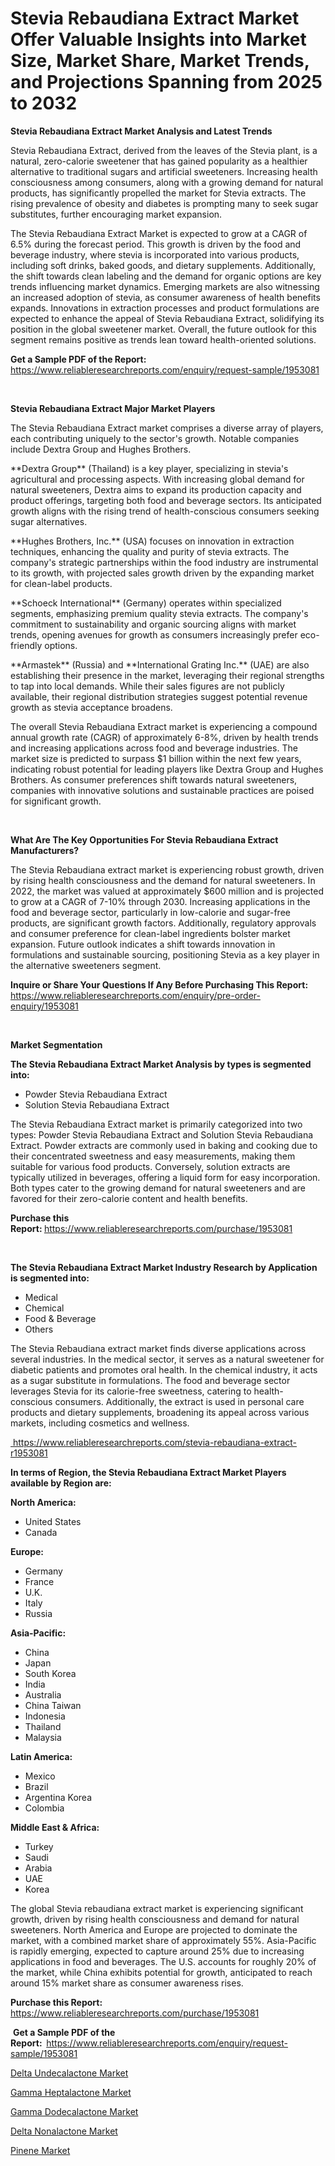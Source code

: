 <p><h1>Stevia Rebaudiana Extract Market Offer Valuable Insights into Market Size, Market Share, Market Trends, and Projections Spanning from 2025 to 2032</h1></p><p><strong>Stevia Rebaudiana Extract Market Analysis and Latest Trends</strong></p>
<p><p>Stevia Rebaudiana Extract, derived from the leaves of the Stevia plant, is a natural, zero-calorie sweetener that has gained popularity as a healthier alternative to traditional sugars and artificial sweeteners. Increasing health consciousness among consumers, along with a growing demand for natural products, has significantly propelled the market for Stevia extracts. The rising prevalence of obesity and diabetes is prompting many to seek sugar substitutes, further encouraging market expansion.</p><p>The Stevia Rebaudiana Extract Market is expected to grow at a CAGR of 6.5% during the forecast period. This growth is driven by the food and beverage industry, where stevia is incorporated into various products, including soft drinks, baked goods, and dietary supplements. Additionally, the shift towards clean labeling and the demand for organic options are key trends influencing market dynamics. Emerging markets are also witnessing an increased adoption of stevia, as consumer awareness of health benefits expands. Innovations in extraction processes and product formulations are expected to enhance the appeal of Stevia Rebaudiana Extract, solidifying its position in the global sweetener market. Overall, the future outlook for this segment remains positive as trends lean toward health-oriented solutions.</p></p>
<p><strong>Get a Sample PDF of the Report:&nbsp;</strong> <a href="https://www.reliableresearchreports.com/enquiry/request-sample/1953081?utm_campaign=31&utm_medium=2&utm_source=Github&utm_content=ia&utm_term=31032025&utm_id=stevia-rebaudiana-extract">https://www.reliableresearchreports.com/enquiry/request-sample/1953081</a></p>
<p>&nbsp;</p>
<p><strong>Stevia Rebaudiana Extract Major Market Players</strong></p>
<p><p>The Stevia Rebaudiana Extract market comprises a diverse array of players, each contributing uniquely to the sector's growth. Notable companies include Dextra Group and Hughes Brothers. </p><p>**Dextra Group** (Thailand) is a key player, specializing in stevia's agricultural and processing aspects. With increasing global demand for natural sweeteners, Dextra aims to expand its production capacity and product offerings, targeting both food and beverage sectors. Its anticipated growth aligns with the rising trend of health-conscious consumers seeking sugar alternatives.</p><p>**Hughes Brothers, Inc.** (USA) focuses on innovation in extraction techniques, enhancing the quality and purity of stevia extracts. The company's strategic partnerships within the food industry are instrumental to its growth, with projected sales growth driven by the expanding market for clean-label products.</p><p>**Schoeck International** (Germany) operates within specialized segments, emphasizing premium quality stevia extracts. The company's commitment to sustainability and organic sourcing aligns with market trends, opening avenues for growth as consumers increasingly prefer eco-friendly options.</p><p>**Armastek** (Russia) and **International Grating Inc.** (UAE) are also establishing their presence in the market, leveraging their regional strengths to tap into local demands. While their sales figures are not publicly available, their regional distribution strategies suggest potential revenue growth as stevia acceptance broadens.</p><p>The overall Stevia Rebaudiana Extract market is experiencing a compound annual growth rate (CAGR) of approximately 6-8%, driven by health trends and increasing applications across food and beverage industries. The market size is predicted to surpass $1 billion within the next few years, indicating robust potential for leading players like Dextra Group and Hughes Brothers. As consumer preferences shift towards natural sweeteners, companies with innovative solutions and sustainable practices are poised for significant growth.</p></p>
<p>&nbsp;</p>
<p><strong>What Are The Key Opportunities For Stevia Rebaudiana Extract Manufacturers?</strong></p>
<p><p>The Stevia Rebaudiana extract market is experiencing robust growth, driven by rising health consciousness and the demand for natural sweeteners. In 2022, the market was valued at approximately $600 million and is projected to grow at a CAGR of 7-10% through 2030. Increasing applications in the food and beverage sector, particularly in low-calorie and sugar-free products, are significant growth factors. Additionally, regulatory approvals and consumer preference for clean-label ingredients bolster market expansion. Future outlook indicates a shift towards innovation in formulations and sustainable sourcing, positioning Stevia as a key player in the alternative sweeteners segment.</p></p>
<p><strong>Inquire or Share Your Questions If Any Before Purchasing This Report:</strong> <a href="https://www.reliableresearchreports.com/enquiry/pre-order-enquiry/1953081?utm_campaign=31&utm_medium=2&utm_source=Github&utm_content=ia&utm_term=31032025&utm_id=stevia-rebaudiana-extract">https://www.reliableresearchreports.com/enquiry/pre-order-enquiry/1953081</a></p>
<p>&nbsp;</p>
<p><strong>Market Segmentation</strong></p>
<p><strong>The Stevia Rebaudiana Extract Market Analysis by types is segmented into:</strong></p>
<p><ul><li>Powder Stevia Rebaudiana Extract</li><li>Solution Stevia Rebaudiana Extract</li></ul></p>
<p><p>The Stevia Rebaudiana Extract market is primarily categorized into two types: Powder Stevia Rebaudiana Extract and Solution Stevia Rebaudiana Extract. Powder extracts are commonly used in baking and cooking due to their concentrated sweetness and easy measurements, making them suitable for various food products. Conversely, solution extracts are typically utilized in beverages, offering a liquid form for easy incorporation. Both types cater to the growing demand for natural sweeteners and are favored for their zero-calorie content and health benefits.</p></p>
<p><strong>Purchase this Report:&nbsp;</strong><a href="https://www.reliableresearchreports.com/purchase/1953081?utm_campaign=31&utm_medium=2&utm_source=Github&utm_content=ia&utm_term=31032025&utm_id=stevia-rebaudiana-extract">https://www.reliableresearchreports.com/purchase/1953081</a></p>
<p>&nbsp;</p>
<p><strong>The Stevia Rebaudiana Extract Market Industry Research by Application is segmented into:</strong></p>
<p><ul><li>Medical</li><li>Chemical</li><li>Food & Beverage</li><li>Others</li></ul></p>
<p><p>The Stevia Rebaudiana extract market finds diverse applications across several industries. In the medical sector, it serves as a natural sweetener for diabetic patients and promotes oral health. In the chemical industry, it acts as a sugar substitute in formulations. The food and beverage sector leverages Stevia for its calorie-free sweetness, catering to health-conscious consumers. Additionally, the extract is used in personal care products and dietary supplements, broadening its appeal across various markets, including cosmetics and wellness.</p></p>
<p><a href="https://www.reliableresearchreports.com/stevia-rebaudiana-extract-r1953081?utm_campaign=31&utm_medium=2&utm_source=Github&utm_content=ia&utm_term=31032025&utm_id=stevia-rebaudiana-extract">&nbsp;https://www.reliableresearchreports.com/stevia-rebaudiana-extract-r1953081</a></p>
<p><strong>In terms of Region, the Stevia Rebaudiana Extract Market Players available by Region are:</strong></p>
<p>
    <p> <strong> North America: </strong>
        <ul>
            <li>United States</li>
            <li>Canada</li>
        </ul>
        </p> 
    <p> <strong> Europe: </strong>
        <ul>
            <li>Germany</li>
            <li>France</li>
            <li>U.K.</li>
            <li>Italy</li>
            <li>Russia</li>
        </ul>
        </p> 
    <p> <strong> Asia-Pacific: </strong>
        <ul>
            <li>China</li>
            <li>Japan</li>
            <li>South Korea</li>
            <li>India</li>
            <li>Australia</li>
            <li>China Taiwan</li>
            <li>Indonesia</li>
            <li>Thailand</li>
            <li>Malaysia</li>
        </ul>
        </p> 
    <p> <strong> Latin America: </strong>
        <ul>
            <li>Mexico</li>
            <li>Brazil</li>
            <li>Argentina Korea</li>
            <li>Colombia</li>
        </ul>
        </p> 
    <p> <strong> Middle East & Africa: </strong>
        <ul>
            <li>Turkey</li>
            <li>Saudi</li>
            <li>Arabia</li>
            <li>UAE</li>
            <li>Korea</li>
        </ul>
    </p>
    </p>
<p><p>The global Stevia rebaudiana extract market is experiencing significant growth, driven by rising health consciousness and demand for natural sweeteners. North America and Europe are projected to dominate the market, with a combined market share of approximately 55%. Asia-Pacific is rapidly emerging, expected to capture around 25% due to increasing applications in food and beverages. The U.S. accounts for roughly 20% of the market, while China exhibits potential for growth, anticipated to reach around 15% market share as consumer awareness rises.</p></p>
<p><strong>Purchase this Report: </strong><a href="https://www.reliableresearchreports.com/purchase/1953081?utm_campaign=31&utm_medium=2&utm_source=Github&utm_content=ia&utm_term=31032025&utm_id=stevia-rebaudiana-extract">https://www.reliableresearchreports.com/purchase/1953081</a></p>
<p>&nbsp;<strong>Get a Sample PDF of the Report:&nbsp;&nbsp;</strong><a href="https://www.reliableresearchreports.com/enquiry/request-sample/1953081?utm_campaign=31&utm_medium=2&utm_source=Github&utm_content=ia&utm_term=31032025&utm_id=stevia-rebaudiana-extract">https://www.reliableresearchreports.com/enquiry/request-sample/1953081</a></p>
<p><strong></strong></p>
<p><p><a href="https://github.com/gavalegeyndt26/Market-Research-Report-List-1/blob/main/delta-undecalactone-market.md?utm_campaign=31&utm_medium=2&utm_source=Github&utm_content=ia&utm_term=31032025&utm_id=stevia-rebaudiana-extract">Delta Undecalactone Market</a></p><p><a href="https://github.com/jensanohishi/Market-Research-Report-List-1/blob/main/gamma-heptalactone-market.md?utm_campaign=31&utm_medium=2&utm_source=Github&utm_content=ia&utm_term=31032025&utm_id=stevia-rebaudiana-extract">Gamma Heptalactone Market</a></p><p><a href="https://github.com/kavechoxo/Market-Research-Report-List-1/blob/main/gamma-dodecalactone-market.md?utm_campaign=31&utm_medium=2&utm_source=Github&utm_content=ia&utm_term=31032025&utm_id=stevia-rebaudiana-extract">Gamma Dodecalactone Market</a></p><p><a href="https://github.com/boonegoicks7/Market-Research-Report-List-1/blob/main/delta-nonalactone-market.md?utm_campaign=31&utm_medium=2&utm_source=Github&utm_content=ia&utm_term=31032025&utm_id=stevia-rebaudiana-extract">Delta Nonalactone Market</a></p><p><a href="https://github.com/qianyateina/Market-Research-Report-List-1/blob/main/pinene-market.md?utm_campaign=31&utm_medium=2&utm_source=Github&utm_content=ia&utm_term=31032025&utm_id=stevia-rebaudiana-extract">Pinene Market</a></p></p>